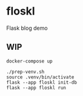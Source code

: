 # floskl
Flask blog demo

## WIP

```shell
docker-compose up
```

```shell
./prep-venv.sh
source .venv/bin/activate
flask --app floskl init-db
flask --app floskl run
```

